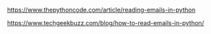 https://www.thepythoncode.com/article/reading-emails-in-python

https://www.techgeekbuzz.com/blog/how-to-read-emails-in-python/